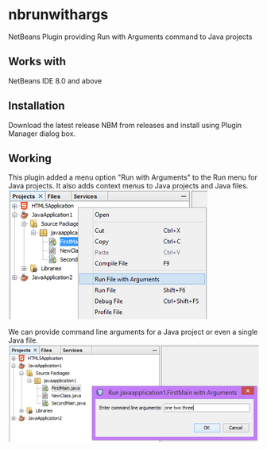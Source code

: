 nbrunwithargs
=============

NetBeans Plugin providing Run with Arguments command to Java projects

## Works with
NetBeans IDE 8.0 and above

## Installation
Download the latest release NBM from releases and install using Plugin Manager dialog box.

## Working
This plugin added a menu option "Run with Arguments" to the Run menu for Java projects.
It also adds context menus to Java projects and Java files.
![Context Menu for Java File](runargs-context-menu.png "Context Menu for Java File")

We can provide command line arguments for a Java project or even a single Java file.
![Dialog for Arguments](runargs-dialog.png "Dialog for Arguments")
